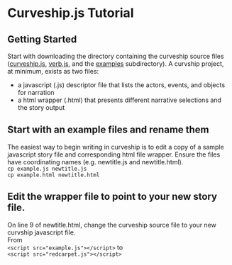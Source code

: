 # Curveship.js Tutorial

## Getting Started
Start with downloading the directory containing the curveship source files ([curveship.js](../curveship.js), [verb.js](../verb.js),  and the [examples](../examples/) subdirectory).
A curvship project, at minimum, exists as two files:
*  a javascript (.js) descriptor file that lists the actors, events, and objects for narration
*  a html wrapper (.html) that presents different narrative selections and the story output

## Start with an example files and rename them
The easiest way to begin writing in curveship is to edit a copy of a sample javascript story file and corresponding html file wrapper. 
Ensure the files have  coordinating names (e.g. newtitle.js and newtitle.html). 
<br>`cp example.js newtitle.js`
<br>`cp example.html newtitle.html`

## Edit the wrapper file to point to your new story file.
 On line 9 of newtitle.html, change the curveship source file to your new curvship javascript file. <br>
 From<br>
`<script src="example.js"></script>`
to<br>
`<script src="redcarpet.js"></script>`
